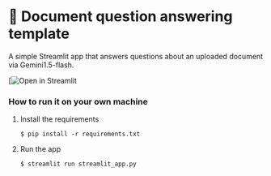 # 📄 Document question answering template

A simple Streamlit app that answers questions about an uploaded document via Gemini1.5-flash.

[![Open in Streamlit](https://test-ia.streamlit.app/)

### How to run it on your own machine

1. Install the requirements

   ```
   $ pip install -r requirements.txt
   ```

2. Run the app

   ```
   $ streamlit run streamlit_app.py
   ```
